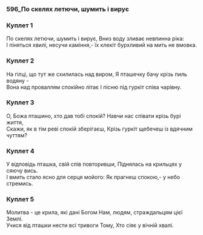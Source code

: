 ### 596_По скелях летючи, шумить і вирує
### Куплет 1
По скелях летючи, шумить і вирує, Вниз воду зливає невпинна ріка: <br/>І піняться хвилі, несучи каміння,- їх клекіт бурхливий на мить не вмовка.
### Куплет 2
На гілці, що тут же схилилась над виром, Я пташечку бачу крізь пиль водяну - <br/>Вона над проваллям спокійно літає І пісню під гуркіт співа чарівну.
### Куплет 3
О, Божа пташино, хто дав тобі спокій? Навчи нас співати крізь бурі життя, <br/>Скажи, як в тім реві спокій зберігаєш, Крізь гуркіт щебечеш із вдячним чуттям?
### Куплет 4
У відповідь пташка, свій спів повторивши, Піднялась на крильцях у сяючу вись. <br/>І вмить стало ясно для серця мойого: Як прагнеш спокою,- у небо стремись.
### Куплет 5
Молитва - це крила, які дані Богом Нам, людям, страждальцям цієї Землі. <br/>Учися від пташки нести всі тривоги Тому, Хто сіяє у вічній хвалі.
